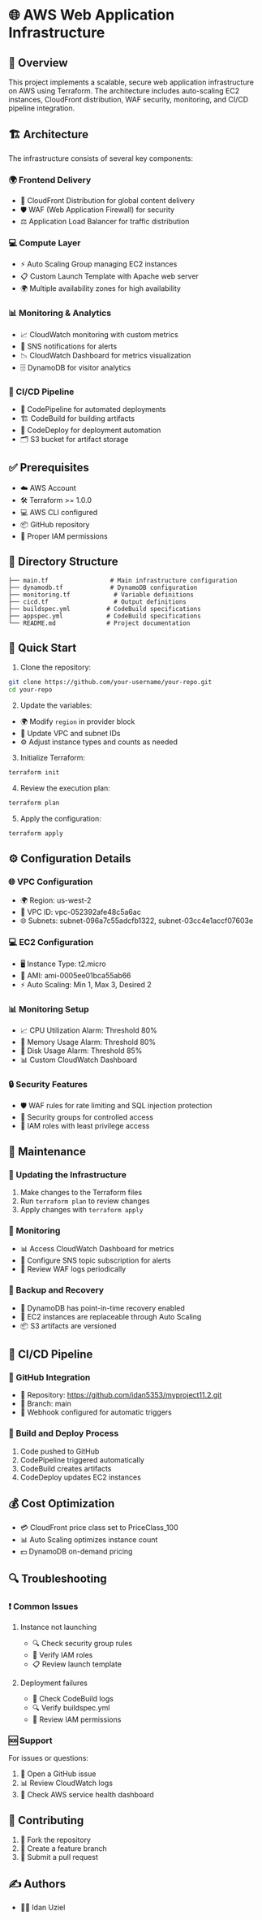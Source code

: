 # 🌐 AWS Web Application Infrastructure

## 🎯 Overview
This project implements a scalable, secure web application infrastructure on AWS using Terraform. The architecture includes auto-scaling EC2 instances, CloudFront distribution, WAF security, monitoring, and CI/CD pipeline integration.

## 🏗️ Architecture
The infrastructure consists of several key components:

### 🌍 Frontend Delivery
- 🚀 CloudFront Distribution for global content delivery
- 🛡️ WAF (Web Application Firewall) for security
- ⚖️ Application Load Balancer for traffic distribution

### 💻 Compute Layer
- ⚡ Auto Scaling Group managing EC2 instances
- 📋 Custom Launch Template with Apache web server
- 🌍 Multiple availability zones for high availability

### 📊 Monitoring & Analytics
- 📈 CloudWatch monitoring with custom metrics
- 📱 SNS notifications for alerts
- 📉 CloudWatch Dashboard for metrics visualization
- 🗄️ DynamoDB for visitor analytics

### 🔄 CI/CD Pipeline
- 🔁 CodePipeline for automated deployments
- 🏗️ CodeBuild for building artifacts
- 🚀 CodeDeploy for deployment automation
- 🗂️ S3 bucket for artifact storage

## ✅ Prerequisites
- ☁️ AWS Account
- 🛠️ Terraform >= 1.0.0
- 💻 AWS CLI configured
- 📦 GitHub repository
- 🔑 Proper IAM permissions

## 📁 Directory Structure
```
├── main.tf                 # Main infrastructure configuration
├── dynamodb.tf             # DynamoDB configuration
├── monitoring.tf            # Variable definitions
├── cicd.tf                  # Output definitions
├── buildspec.yml          # CodeBuild specifications
├── appspec.yml            # CodeBuild specifications
└── README.md              # Project documentation
```

## 🚀 Quick Start

1. Clone the repository:
```bash
git clone https://github.com/your-username/your-repo.git
cd your-repo
```

2. Update the variables:
- 🌍 Modify `region` in provider block
- 🔄 Update VPC and subnet IDs
- ⚙️ Adjust instance types and counts as needed

3. Initialize Terraform:
```bash
terraform init
```

4. Review the execution plan:
```bash
terraform plan
```

5. Apply the configuration:
```bash
terraform apply
```

## ⚙️ Configuration Details

### 🌐 VPC Configuration
- 🌍 Region: us-west-2
- 🔗 VPC ID: vpc-052392afe48c5a6ac
- 🌐 Subnets: subnet-096a7c55adcfb1322, subnet-03cc4e1accf07603e

### 💻 EC2 Configuration
- 🖥️ Instance Type: t2.micro
- 💾 AMI: ami-0005ee01bca55ab66
- ⚡ Auto Scaling: Min 1, Max 3, Desired 2

### 📊 Monitoring Setup
- 📈 CPU Utilization Alarm: Threshold 80%
- 💾 Memory Usage Alarm: Threshold 80%
- 💽 Disk Usage Alarm: Threshold 85%
- 📊 Custom CloudWatch Dashboard

### 🔒 Security Features
- 🛡️ WAF rules for rate limiting and SQL injection protection
- 🚪 Security groups for controlled access
- 🔑 IAM roles with least privilege access

## 🔧 Maintenance

### 🔄 Updating the Infrastructure
1. Make changes to the Terraform files
2. Run `terraform plan` to review changes
3. Apply changes with `terraform apply`

### 👀 Monitoring
- 📊 Access CloudWatch Dashboard for metrics
- 📱 Configure SNS topic subscription for alerts
- 📝 Review WAF logs periodically

### 💾 Backup and Recovery
- 🔄 DynamoDB has point-in-time recovery enabled
- 🔁 EC2 instances are replaceable through Auto Scaling
- 📦 S3 artifacts are versioned

## 🔄 CI/CD Pipeline

### 🔗 GitHub Integration
- 📂 Repository: https://github.com/idan5353/myproject11.2.git
- 🌿 Branch: main
- 🔔 Webhook configured for automatic triggers

### 🚀 Build and Deploy Process
1. Code pushed to GitHub
2. CodePipeline triggered automatically
3. CodeBuild creates artifacts
4. CodeDeploy updates EC2 instances

## 💰 Cost Optimization
- 💳 CloudFront price class set to PriceClass_100
- 📊 Auto Scaling optimizes instance count
- 💵 DynamoDB on-demand pricing

## 🔍 Troubleshooting

### ❗ Common Issues
1. Instance not launching
   - 🔍 Check security group rules
   - 🔑 Verify IAM roles
   - 📋 Review launch template

2. Deployment failures
   - 📝 Check CodeBuild logs
   - 🔍 Verify buildspec.yml
   - 🔑 Review IAM permissions

### 🆘 Support
For issues or questions:
1. 🎫 Open a GitHub issue
2. 📊 Review CloudWatch logs
3. 🏥 Check AWS service health dashboard

## 👥 Contributing
1. 🍴 Fork the repository
2. 🌿 Create a feature branch
3. 📝 Submit a pull request

## ✍️ Authors
- 👨‍💻 Idan Uziel